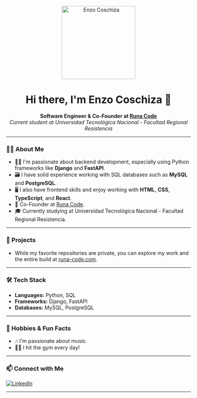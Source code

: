 <!-- Profile image -->
<p align="center">
  <img src="https://avatars.githubusercontent.com/u/144269691?v=4" width="200" alt="Enzo Coschiza" />
</p>

<h1 align="center">Hi there, I'm Enzo Coschiza 👋</h1>

<p align="center">
  <b>Software Engineer & Co-Founder at <a href="https://runa-code.com">Runa Code</a></b><br>
  <i>Current student at Universidad Tecnológica Nacional - Facultad Regional Resistencia</i>
</p>

---

### 👨‍💻 About Me

- 🧑‍💻 I'm passionate about backend development, especially using Python frameworks like <b>Django</b> and <b>FastAPI</b>.
- 🗃️ I have solid experience working with SQL databases such as <b>MySQL</b> and <b>PostgreSQL</b>.
- 🖥️ I also have frontend skills and enjoy working with **HTML**, **CSS**, **TypeScript**, and **React**.
- 🚀 Co-Founder at <a href="https://runa-code.com">Runa Code</a>.
- 🎓 Currently studying at Universidad Tecnológica Nacional - Facultad Regional Resistencia.

---

### 🚩 Projects

- While my favorite repositories are private, you can explore my work and the entire build at <a href="https://runa-code.com">runa-code.com</a>.

---

### 🛠️ Tech Stack

- **Languages:** Python, SQL
- **Frameworks:** Django, FastAPI
- **Databases:** MySQL, PostgreSQL

---

### 🌱 Hobbies & Fun Facts

- 🎶 I'm passionate about music.
- 🏋️‍♂️ I hit the gym every day!

---

### 📫 Connect with Me

[![LinkedIn](https://img.shields.io/badge/LinkedIn-EnzoCoschiza-blue?logo=linkedin)](https://www.linkedin.com/in/enzo-tomas-coschiza/)

---

<!-- GitHub Stats (optional, uncomment if you want) 
<p align="center">
  <img src="https://github-readme-stats.vercel.app/api?username=EnzoCoschiza&show_icons=true&hide_title=true&theme=dark"/>
</p>
-->
